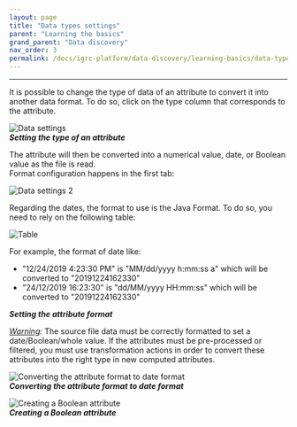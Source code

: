 ```yaml
---
layout: page
title: "Data types settings"
parent: "Learning the basics"
grand_parent: "Data discovery"
nav_order: 3
permalink: /docs/igrc-platform/data-discovery/learning-basics/data-types-settings/
---
```

----

It is possible to change the type of data of an attribute to convert it into another data format. To do so, click on the type column that corresponds to the attribute.   

![Data settings]({{site.baseurl}}/docs/igrc-platform/data-discovery/learning-the-basics/images/1-data.png "Data settings")   
**_Setting the type of an attribute_**     

The attribute will then be converted into a numerical value, date, or Boolean value as the file is read.   
Format configuration happens in the first tab:   

![Data settings 2]({{site.baseurl}}/docs/igrc-platform/data-discovery/learning-the-basics/images/2-data.png "Data settings 2")    

Regarding the dates, the format to use is the Java Format. To do so, you need to rely on the following table:   

![Table]({{site.baseurl}}/docs/igrc-platform/data-discovery/learning-the-basics/images/MicrosoftTeams-image.png "Table")    

For example, the format of date like:   

- "12/24/2019 4:23:30 PM" is "MM/dd/yyyy h:mm:ss a" which will be converted to "20191224162330"  
- "24/12/2019 16:23:30" is "dd/MM/yyyy HH:mm:ss" which will be converted to "20191224162330"   

**_Setting the attribute format_**    

_<u>Warning</u>:_ The source file data must be correctly formatted to set a date/Boolean/whole value. If the attributes must be pre-processed or filtered, you must use transformation actions in order to convert these attributes into the right type in new computed attributes.   

![Converting the attribute format to date format]({{site.baseurl}}/docs/igrc-platform/data-discovery/learning-the-basics/images/4-data.png "Converting the attribute format to date format")    
**_Converting the attribute format to date format_**  


![Creating a Boolean attribute]({{site.baseurl}}/docs/igrc-platform/data-discovery/learning-the-basics/images/5-data.png "Creating a Boolean attribute")    
**_Creating a Boolean attribute_**

